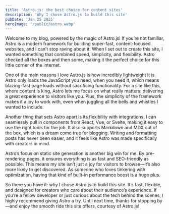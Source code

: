 ```yaml
---
title: 'Astro.js: the best choice for content sites'
description: 'Why I chose Astro.js to build this site'
pubDate: 'Jan 25 2025'
heroImage: '/public/astro.webp'
---
```


Welcome to my blog, powered by the magic of Astro.js! If you’re not familiar, Astro is a modern framework for building super-fast, content-focused websites, and I can’t stop raving about it. When I set out to create this site, I wanted something that combined speed, simplicity, and flexibility. Astro checked all the boxes and then some, making it the perfect choice for this little corner of the internet.

One of the main reasons I love Astro.js is how incredibly lightweight it is. Astro only loads the JavaScript you need, when you need it, which means blazing-fast page loads without sacrificing functionality. For a site like this, where content is king, Astro lets me focus on what really matters: delivering a great experience to visitors like you. Plus, the simplicity of the framework makes it a joy to work with, even when juggling all the bells and whistles I wanted to include.

Another thing that sets Astro apart is its flexibility with integrations. I can seamlessly pull in components from React, Vue, or Svelte, making it easy to use the right tools for the job. It also supports Markdown and MDX out of the box, which is a dream come true for blogging. Writing and formatting posts has never been easier, and it feels like Astro was made specifically with creators in mind.

Astro’s focus on static site generation is another big win for me. By pre-rendering pages, it ensures everything is as fast and SEO-friendly as possible. This means my site isn’t just a joy for visitors to browse—it’s also more likely to get discovered. As someone who loves tinkering with optimization, having that kind of built-in performance boost is a huge plus.

So there you have it: why I chose Astro.js to build this site. It’s fast, flexible, and designed for creators who care about their audience’s experience. If you’re a fellow developer or just curious about the tech behind the scenes, I highly recommend giving Astro a try. Until next time, thanks for stopping by—and enjoy the smooth ride this site offers, courtesy of Astro.js!